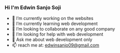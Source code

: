 ### Hi I'm Edwin Sanjo Soji

- 🔭 I’m currently working on the websites
- 🌱 I’m currently learning web development 
- 👯 I’m looking to collaborate on any good company
- 🤔 I’m looking for help with web development
- 💬 Ask me about web development only
- 📫 reach me at: edwinsanjo09@gmail.com

